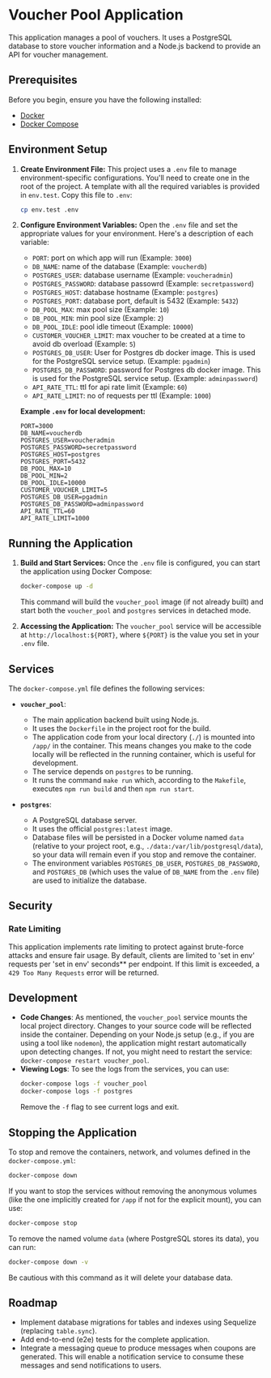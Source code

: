 # Voucher Pool Application

This application manages a pool of vouchers. It uses a PostgreSQL database to store voucher information and a Node.js backend to provide an API for voucher management.

## Prerequisites

Before you begin, ensure you have the following installed:

*   [Docker](https://www.docker.com/get-started)
*   [Docker Compose](https://docs.docker.com/compose/install/)

## Environment Setup

1.  **Create Environment File:**
    This project uses a `.env` file to manage environment-specific configurations. You'll need to create one in the root of the project.
    A template with all the required variables is provided in `env.test`. Copy this file to `.env`:

    ```bash
    cp env.test .env
    ```

2.  **Configure Environment Variables:**
    Open the `.env` file and set the appropriate values for your environment. Here's a description of each variable:

    *   `PORT`: port on which app will run (Example: `3000`)
    *   `DB_NAME`: name of the database (Example: `voucherdb`)
    *   `POSTGRES_USER`: database username (Example: `voucheradmin`)
    *   `POSTGRES_PASSWORD`: database passowrd (Example: `secretpassword`)
    *   `POSTGRES_HOST`: database hostname (Example: `postgres`)
    *   `POSTGRES_PORT`: database port, default is 5432 (Example: `5432`)
    *   `DB_POOL_MAX`: max pool size (Example: `10`)
    *   `DB_POOL_MIN`: min pool size (Example: `2`)
    *   `DB_POOL_IDLE`: pool idle timeout (Example: `10000`)
    *   `CUSTOMER_VOUCHER_LIMIT`: max voucher to be created at a time to avoid db overload (Example: `5`)
    *   `POSTGRES_DB_USER`: User for Postgres db docker image. This is used for the PostgreSQL service setup. (Example: `pgadmin`)
    *   `POSTGRES_DB_PASSWORD`: password for Postgres db docker image. This is used for the PostgreSQL service setup. (Example: `adminpassword`)
    *   `API_RATE_TTL`: ttl for api rate limit (Example: `60`)
    *   `API_RATE_LIMIT`: no of requests per ttl (Example: `1000`)

    **Example `.env` for local development:**
    ```env
    PORT=3000
    DB_NAME=voucherdb
    POSTGRES_USER=voucheradmin
    POSTGRES_PASSWORD=secretpassword
    POSTGRES_HOST=postgres
    POSTGRES_PORT=5432
    DB_POOL_MAX=10
    DB_POOL_MIN=2
    DB_POOL_IDLE=10000
    CUSTOMER_VOUCHER_LIMIT=5
    POSTGRES_DB_USER=pgadmin
    POSTGRES_DB_PASSWORD=adminpassword
    API_RATE_TTL=60
    API_RATE_LIMIT=1000
    ```

## Running the Application

1.  **Build and Start Services:**
    Once the `.env` file is configured, you can start the application using Docker Compose:

    ```bash
    docker-compose up -d
    ```
    This command will build the `voucher_pool` image (if not already built) and start both the `voucher_pool` and `postgres` services in detached mode.

2.  **Accessing the Application:**
    The `voucher_pool` service will be accessible at `http://localhost:${PORT}`, where `${PORT}` is the value you set in your `.env` file.

## Services

The `docker-compose.yml` file defines the following services:

*   **`voucher_pool`**:
    *   The main application backend built using Node.js.
    *   It uses the `Dockerfile` in the project root for the build.
    *   The application code from your local directory (`./`) is mounted into `/app/` in the container. This means changes you make to the code locally will be reflected in the running container, which is useful for development.
    *   The service depends on `postgres` to be running.
    *   It runs the command `make run` which, according to the `Makefile`, executes `npm run build` and then `npm run start`.

*   **`postgres`**:
    *   A PostgreSQL database server.
    *   It uses the official `postgres:latest` image.
    *   Database files will be persisted in a Docker volume named `data` (relative to your project root, e.g., `./data:/var/lib/postgresql/data`), so your data will remain even if you stop and remove the container.
    *   The environment variables `POSTGRES_DB_USER`, `POSTGRES_DB_PASSWORD`, and `POSTGRES_DB` (which uses the value of `DB_NAME` from the `.env` file) are used to initialize the database.

## Security

### Rate Limiting

This application implements rate limiting to protect against brute-force attacks and ensure fair usage. By default, clients are limited to 'set in env' requests per 'set in env' seconds** per endpoint. If this limit is exceeded, a `429 Too Many Requests` error will be returned.

## Development

*   **Code Changes**: As mentioned, the `voucher_pool` service mounts the local project directory. Changes to your source code will be reflected inside the container. Depending on your Node.js setup (e.g., if you are using a tool like `nodemon`), the application might restart automatically upon detecting changes. If not, you might need to restart the service: `docker-compose restart voucher_pool`.
*   **Viewing Logs**: To see the logs from the services, you can use:
    ```bash
    docker-compose logs -f voucher_pool
    docker-compose logs -f postgres
    ```
    Remove the `-f` flag to see current logs and exit.

## Stopping the Application

To stop and remove the containers, network, and volumes defined in the `docker-compose.yml`:

```bash
docker-compose down
```

If you want to stop the services without removing the anonymous volumes (like the one implicitly created for `/app` if not for the explicit mount), you can use:

```bash
docker-compose stop
```
To remove the named volume `data` (where PostgreSQL stores its data), you can run:
```bash
docker-compose down -v
```
Be cautious with this command as it will delete your database data.

## Roadmap

*   Implement database migrations for tables and indexes using Sequelize (replacing `table.sync`).
*   Add end-to-end (e2e) tests for the complete application.
*   Integrate a messaging queue to produce messages when coupons are generated. This will enable a notification service to consume these messages and send notifications to users.

